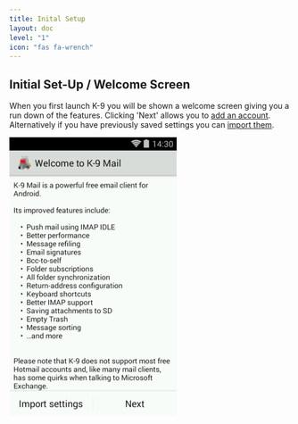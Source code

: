 ```yaml
---
title: Inital Setup
layout: doc
level: "1"
icon: "fas fa-wrench"
---
```


## Initial Set-Up / Welcome Screen

When you first launch K-9 you will be shown a welcome screen giving you a 
run down of the features. Clicking 'Next' allows you to <a href="/documentation/accounts/add">add an account</a>. Alternatively if you have previously saved settings you can <a href="/documentation/settings/import_export">import them</a>.

<img src="/assets/img/welcome_screen.png" alt="Welcome Screen" />
